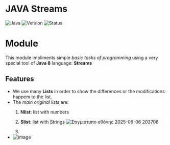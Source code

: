 # JAVA Streams
![Java](https://img.shields.io/badge/Language-Java-blue)
![Version](https://img.shields.io/badge/Version-2.0)
![Status](https://img.shields.io/badge/Status-Completed-brightgreen)

# Module
This module impliments simple *basic tasks of programming* using a very special tool of **Java 8** language: **Streams**

## Features
- We use many **Lists** in order to show the differences or the modifications happem to the list.
- The *main original lists* are:
  1. **Nlist**: list with numbers
  2. **Slist**: list with Strings
 ![Στιγμιότυπο οθόνης 2025-06-06 203706](https://github.com/user-attachments/assets/34998182-8335-4918-8413-9c08de7ea5cc)

  3. 
- ![image](https://github.com/user-attachments/assets/ddf1e47d-b7e5-4d56-b85d-474c9aaf2796)

